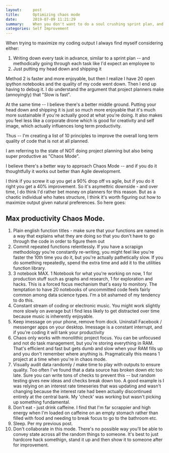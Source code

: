 ```yaml
---
layout:     post
title:      Optimizing chaos mode
date:       2019-07-09 11:21:29
summary:    When you don't want to do a soul crushing sprint plan, and just want to put headphones on and break things, what are the best principles to operate?
categories: Self Improvement
---
```



When trying to maximize my coding output I always find myself considering either:

1) Writing down every task in advance, similar to a sprint plan -- and methodically going through each task like I'd expect an employee to
2) Just putting my head down and shipping it

Method 2 is faster and more enjoyable, but then I realize I have 20 open ipython notebooks and the quality of my code went down.
Then I end up having to debug it. I do understand the argument that project planners make (annoyingly) that "Slow is fast".

At the same time -- I believe there's a better middle ground. Putting your head down and shipping it is just so much more enjoyable
that it's much more sustainable if you're actually good at what you're doing. It also makes you feel less like a corporate drone which
is good for creativity and self image, which actually influences long term productivity.

Thus -- I'm creating a list of 10 principles to improve the overall long term quality of code that is not at all planned.

I am referring to the state of NOT doing project planning but also being super productive as "Chaos Mode".

I believe there's a better way to approach Chaos Mode -- and if you do it thoughtfully it works out better than Agile development.

I think if you screw it up you get a 90% drop off vs agile, but if you do it right you get a 40% improvement. So it's asymettric downside - 
and over time, I do think I'd rather bet money on planners for this reason. But as a chaotic individual who hates structure, I think it's worth
figuring out how to maximize output given natural preferences. So here goes:

## Max productivity Chaos Mode.

1. Plain english function titles - make sure that your functions are named in a way that explains what they are doing so that you don't have to go through the code in order to figure them out
2. Commit repeated functions relentlessly. If you have a scrapign methodology you're constantly re-writing, you might feel like you're faster the 10th time you do it, but you're actually pathetically slow. If you do something repeatedly, spend the extra time and add it to the utilities function library.
3. 3 notebook MAX. 1 Notebook for what you're working on now, 1 for production stuff such as graphs and research, 1 for exploration and hacks. This is a forced focus mechanism that's easy to monitory. The temptation to have 20 notebooks of uncommitted code feels fairly common among data science types. I'm a bit ashamed of my tendency to do this.
4. Constant stream of coding or electronic music. You might work slightly more slowly on average but I find less likely to get distracted over time because music is inherently enjoyable.
5. Keep imessage on your phone, remove from dock. Uninstall Facebook / messenger apps on your desktop. Imessage is a constant interrupt, and if you're coding it will tank your productivity 
6. Chaos only works with monolithic project focus. You can be unfocused and not do task management, but you're storing everything in RAM. That's efficient and fast but gets dumb and slow when your RAM fills up and you don't remember where anything is. Pragmatically this means 1 project at a time when you're in chaos mode.
7. Visually audit data randomly / make time to play with outputs to ensure quality. Too often I've found that a data source has broken down etc too late. Sure you can write tons of checks to prevent this -- but random testing gives new ideas and checks break down too. A good example is I was relying on an interest rate timeseries that was updating and wasn't changing because the interest rate had been actually discontinued entirely at the central bank. My 'check' was working but wasn't picking up something fundamental.
8. Don't eat - just drink caffeine. I find that I'm far scrappier and high energy when I'm loaded on caffeine on an empty stomach rather than filled with food and needing to break focus to go to the bathroom etc.
9. Sleep. Per my previous post. 
10. Don't collaborate in this mode. There's no possible way you'll be able to convey state across all the random things to someone. It's best to just hardcore hack somethign, stand it up and then show it to someone after for improvement.




